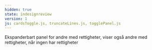 ```yaml
---
hidden: true
state: indesignreview
version: 1
js: cardsToggle.js, truncateLines.js, togglePanel.js
---
```


Ekspanderbart panel for andre med rettigheter, viser også andre med rettigheter, når ingen har rettigheter